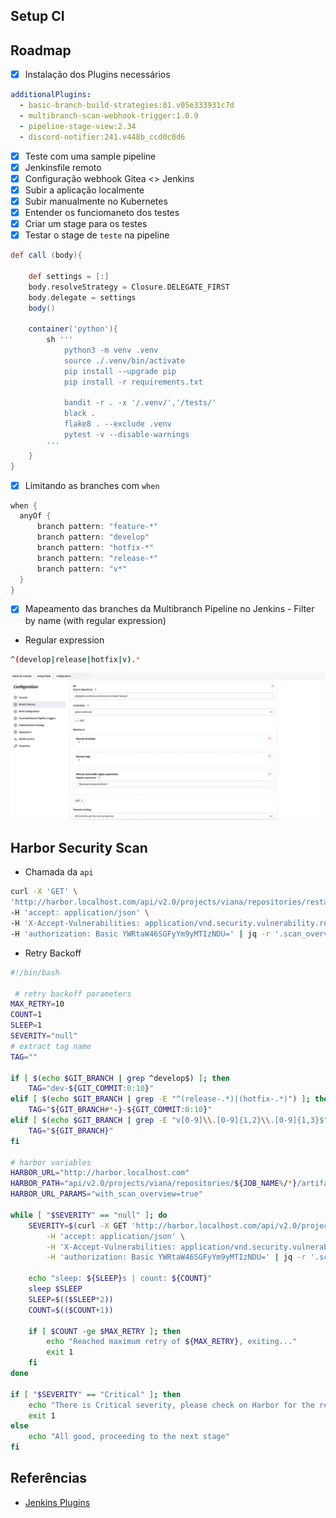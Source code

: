 ## Setup CI

## Roadmap

- [x] Instalação dos Plugins necessários

```yaml
additionalPlugins:
  - basic-branch-build-strategies:81.v05e333931c7d
  - multibranch-scan-webhook-trigger:1.0.9
  - pipeline-stage-view:2.34
  - discord-notifier:241.v448b_ccd0c0d6
```

- [x] Teste com uma sample pipeline
- [x] Jenkinsfile remoto
- [x] Configuração webhook Gitea <> Jenkins
- [x] Subir a aplicação localmente
- [x] Subir manualmente no Kubernetes
- [x] Entender os funciomaneto dos testes
- [x] Criar um stage para os testes
- [x] Testar o stage de `teste` na pipeline

```groovy
def call (body){

    def settings = [:]
    body.resolveStrategy = Closure.DELEGATE_FIRST
    body.delegate = settings
    body()

    container('python'){
        sh '''
            python3 -m venv .venv
            source ./.venv/bin/activate 
            pip install --upgrade pip
            pip install -r requirements.txt

            bandit -r . -x '/.venv/','/tests/'
            black .
            flake8 . --exclude .venv
            pytest -v --disable-warnings
        '''
    }
}
```
- [x] Limitando as branches com `when`

```groovy
when {
  anyOf {
      branch pattern: "feature-*"
      branch pattern: "develop"
      branch pattern: "hotfix-*"
      branch pattern: "release-*"
      branch pattern: "v*"
  }
}
```
- [x] Mapeamento das branches da Multibranch Pipeline no Jenkins - Filter by name (with regular expression)

- Regular expression

```bash
^(develop|release|hotfix|v).*
```

<p align="center">
  <img alt="CI/CD" src="../images/filter-branch-jenkins.png">
</p>

## Harbor Security Scan

- Chamada da `api`
```bash
curl -X 'GET' \
'http://harbor.localhost.com/api/v2.0/projects/viana/repositories/restapi-flask-demo/artifacts/dev-2b26b9d3c8?page=1&page_size=10&with_tag=true&with_label=false&with_scan_overview=true&with_sbom_overview=false&with_accessory=false&with_signature=false&with_immutable_status=false' \
-H 'accept: application/json' \
-H 'X-Accept-Vulnerabilities: application/vnd.security.vulnerability.report; version=1.1, application/vnd.scanner.adapter.vuln.report.harbor+json; version=1.0' \
-H 'authorization: Basic YWRtaW46SGFyYm9yMTIzNDU=' | jq -r '.scan_overview | to_entries | .[].value.severity'
```

- Retry Backoff

```bash
#!/bin/bash

 # retry backoff parameters
MAX_RETRY=10
COUNT=1
SLEEP=1
SEVERITY="null"
# extract tag name
TAG=""
 
if [ $(echo $GIT_BRANCH | grep ^develop$) ]; then
    TAG="dev-${GIT_COMMIT:0:10}"
elif [ $(echo $GIT_BRANCH | grep -E "^(release-.*)|(hotfix-.*)") ]; then
    TAG="${GIT_BRANCH#*-}-${GIT_COMMIT:0:10}"
elif [ $(echo $GIT_BRANCH | grep -E "v[0-9]\\.[0-9]{1,2}\\.[0-9]{1,3}$") ]; then
    TAG="${GIT_BRANCH}"
fi
 
# harbor variables
HARBOR_URL="http://harbor.localhost.com"
HARBOR_PATH="api/v2.0/projects/viana/repositories/${JOB_NAME%/*}/artifacts/${TAG}"
HARBOR_URL_PARAMS="with_scan_overview=true"
 
while [ "$SEVERITY" == "null" ]; do
    SEVERITY=$(curl -X GET 'http://harbor.localhost.com/api/v2.0/projects/viana/repositories/restapi-flask-demo/artifacts/dev-d2dc6c49b7?page=1&page_size=10&with_tag=true&with_label=false&with_scan_overview=true&with_sbom_overview=false&with_accessory=false&with_signature=false&with_immutable_status=false' \
        -H 'accept: application/json' \
        -H 'X-Accept-Vulnerabilities: application/vnd.security.vulnerability.report; version=1.1, application/vnd.scanner.adapter.vuln.report.harbor+json; version=1.0' \
        -H 'authorization: Basic YWRtaW46SGFyYm9yMTIzNDU=' | jq -r '.scan_overview | to_entries | .[].value.severity')
 
    echo "sleep: ${SLEEP}s | count: ${COUNT}"
    sleep $SLEEP
    SLEEP=$(($SLEEP*2))
    COUNT=$(($COUNT+1))
 
    if [ $COUNT -ge $MAX_RETRY ]; then
        echo "Reached maximum retry of ${MAX_RETRY}, exiting..."
        exit 1
    fi
done
 
if [ "$SEVERITY" == "Critical" ]; then
    echo "There is Critical severity, please check on Harbor for the report"
    exit 1
else
    echo "All good, proceeding to the next stage"
fi
```


## Referências

- [Jenkins Plugins](https://plugins.jenkins.io/)